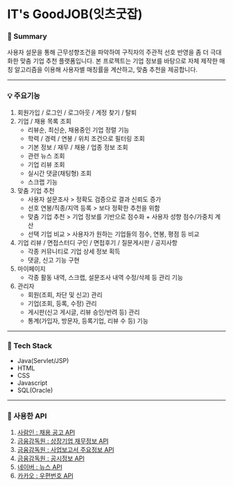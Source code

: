 # IT's GoodJOB(잇츠굿잡)

### 📌 Summary
사용자 설문을 통해 근무성향조건을 파악하여 구직자의 주관적 선호 반영을 좀 더 극대화한 맞춤 기업 추천 플랫폼입니다.
본 프로젝트는 기업 정보를 바탕으로 자체 제작한 매칭 알고리즘을 이용해 사용자별 매칭률을 계산하고, 맞춤 추천을 제공합니다.

---

### 💡 주요기능
1. 회원가입 / 로그인 / 로그아웃 / 계정 찾기 / 탈퇴       
2. 기업 / 채용 목록 조회
     - 리뷰순, 최신순, 채용중인 기업 정렬 기능
     - 학력 / 경력 / 연봉 / 위치 조건으로 필터링 조회
     - 기본 정보 / 재무 / 채용 / 업종 정보 조회
     - 관련 뉴스 조회
     - 기업 리뷰 조회
     - 실시간 댓글(채팅형) 조회
     - 스크랩 기능
3. 맞춤 기업 추천
     - 사용자 설문조사 > 정확도 검증으로 결과 신뢰도 증가
     - 선호 연봉/직종/지역 등록 > 보다 정확한 추천을 위함
     - 맞춤 기업 추천 > 기업 정보를 기반으로 점수화 + 사용자 성향 점수/가중치 계산
     - 선택 기업 비교 > 사용자가 원하는 기업들의 점수, 연봉, 평점 등 비교
4. 기업 리뷰 / 면접스터디 구인 / 면접후기 / 질문게시판 / 공지사항 
     - 각종 커뮤니티로 기업 상세 정보 획득
     - 댓글, 신고 기능 구현       
5. 마이페이지
     - 각종 활동 내역, 스크랩, 설문조사 내역 수정/삭제 등 관리 기능
6. 관리자
     - 회원(조회, 차단 및 신고) 관리
     - 기업(조회, 등록, 수정) 관리
     - 게시판(신고 게시글, 리뷰 승인/반려 등) 관리
     - 통계(가입자, 방문자, 등록기업, 리뷰 수 등) 기능

---

### 🔨 Tech Stack
- Java(Servlet/JSP)
- HTML
- CSS
- Javascript
- SQL(Oracle)

---

### 🔎 사용한 API 
1. [사람인 : 채용 공고 API](https://oapi.saramin.co.kr/)
2. [금융감독원 : 상장기업 재무정보 API](https://opendart.fss.or.kr/guide/detail.do?apiGrpCd=DS003&apiId=2019017)
3. [금융감독원 : 사업보고서 주요정보 API](https://opendart.fss.or.kr/guide/detail.do?apiGrpCd=DS002&apiId=2019011)
4. [금융감독원 : 공시정보 API](https://opendart.fss.or.kr/guide/detail.do?apiGrpCd=DS001&apiId=2019002)
5. [네이버 : 뉴스 API](https://developers.naver.com/docs/serviceapi/search/news/news.md#%EB%89%B4%EC%8A%A4)
6. [카카오 : 우편번호 API](https://postcode.map.daum.net/guide)
